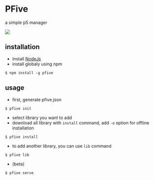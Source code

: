 # PFive
a simple p5 manager

![](https://media.giphy.com/media/l3mZa8NdqpJPWiw8w/giphy.gif)

## installation

- Install [NodeJs](https://nodejs.org/en/)
- install globaly using npm

` $ npm install -g pfive `

## usage

- first, generate pfive.json

` $ pfive init `

- select library you want to add
- download all library with `install` command, add `-o` option for offline installation

` $ pfive install `

- to add another library, you can use `lib` command

` $ pfive lib `

- (beta)

` $ pfive serve `

